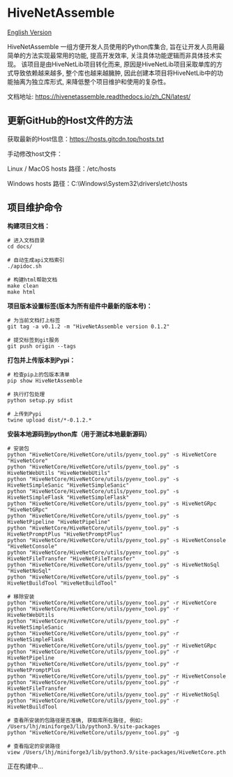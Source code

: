 # HiveNetAssemble

[English Version](README.md)

HiveNetAssemble 一组方便开发人员使用的Python库集合, 旨在让开发人员用最简单的方法实现最常用的功能, 提高开发效率, 关注具体功能逻辑而非具体技术实现。
该项目是由HiveNetLib项目转化而来, 原因是HiveNetLib项目采取单库的方式导致依赖越来越多, 整个库也越来越臃肿, 因此创建本项目将HiveNetLib中的功能抽离为独立库形式, 来降低整个项目维护和使用的复杂性。

文档地址: https://hivenetassemble.readthedocs.io/zh_CN/latest/

## 更新GitHub的Host文件的方法

获取最新的Host信息：https://hosts.gitcdn.top/hosts.txt

手动修改host文件：

Linux / MacOS hosts 路径：/etc/hosts

Windows hosts 路径：C:\Windows\System32\drivers\etc\hosts

## 项目维护命令

**构建项目文档：**

```shell
# 进入文档目录
cd docs/

# 自动生成api文档索引
./apidoc.sh

# 构建html帮助文档
make clean
make html
```

**项目版本设置标签(版本为所有组件中最新的版本号)：**

```shell
# 为当前文档打上标签
git tag -a v0.1.2 -m "HiveNetAssemble version 0.1.2"

# 提交标签到git服务
git push origin --tags
```

**打包并上传版本到Pypi：**

```shell
# 检查pip上的包版本清单
pip show HiveNetAssemble

# 执行打包处理
python setup.py sdist

# 上传到Pypi
twine upload dist/*-0.1.2.*
```

**安装本地源码到python库（用于测试本地最新源码）**

```shell
# 安装包
python "HiveNetCore/HiveNetCore/utils/pyenv_tool.py" -s HiveNetCore "HiveNetCore"
python "HiveNetCore/HiveNetCore/utils/pyenv_tool.py" -s HiveNetWebUtils "HiveNetWebUtils"
python "HiveNetCore/HiveNetCore/utils/pyenv_tool.py" -s HiveNetSimpleSanic "HiveNetSimpleSanic"
python "HiveNetCore/HiveNetCore/utils/pyenv_tool.py" -s HiveNetSimpleFlask "HiveNetSimpleFlask"
python "HiveNetCore/HiveNetCore/utils/pyenv_tool.py" -s HiveNetGRpc "HiveNetGRpc"
python "HiveNetCore/HiveNetCore/utils/pyenv_tool.py" -s HiveNetPipeline "HiveNetPipeline"
python "HiveNetCore/HiveNetCore/utils/pyenv_tool.py" -s HiveNetPromptPlus "HiveNetPromptPlus"
python "HiveNetCore/HiveNetCore/utils/pyenv_tool.py" -s HiveNetConsole "HiveNetConsole"
python "HiveNetCore/HiveNetCore/utils/pyenv_tool.py" -s HiveNetFileTransfer "HiveNetFileTransfer"
python "HiveNetCore/HiveNetCore/utils/pyenv_tool.py" -s HiveNetNoSql "HiveNetNoSql"
python "HiveNetCore/HiveNetCore/utils/pyenv_tool.py" -s HiveNetBuildTool "HiveNetBuildTool"

# 移除安装
python "HiveNetCore/HiveNetCore/utils/pyenv_tool.py" -r HiveNetCore
python "HiveNetCore/HiveNetCore/utils/pyenv_tool.py" -r HiveNetWebUtils
python "HiveNetCore/HiveNetCore/utils/pyenv_tool.py" -r HiveNetSimpleSanic
python "HiveNetCore/HiveNetCore/utils/pyenv_tool.py" -r HiveNetSimpleFlask
python "HiveNetCore/HiveNetCore/utils/pyenv_tool.py" -r HiveNetGRpc
python "HiveNetCore/HiveNetCore/utils/pyenv_tool.py" -r HiveNetPipeline
python "HiveNetCore/HiveNetCore/utils/pyenv_tool.py" -r HiveNetPromptPlus
python "HiveNetCore/HiveNetCore/utils/pyenv_tool.py" -r HiveNetConsole
python "HiveNetCore/HiveNetCore/utils/pyenv_tool.py" -r HiveNetFileTransfer
python "HiveNetCore/HiveNetCore/utils/pyenv_tool.py" -r HiveNetNoSql
python "HiveNetCore/HiveNetCore/utils/pyenv_tool.py" -r HiveNetBuildTool

# 查看所安装的包路径是否准确, 获取库所在路径, 例如: /Users/lhj/miniforge3/lib/python3.9/site-packages
python "HiveNetCore/HiveNetCore/utils/pyenv_tool.py" -g

# 查看指定的安装路径
view /Users/lhj/miniforge3/lib/python3.9/site-packages/HiveNetCore.pth

```

正在构建中...